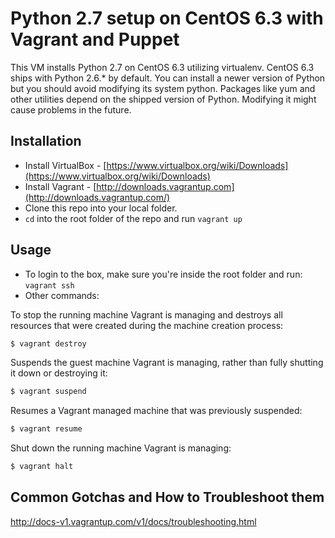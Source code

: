 # Python 2.7 setup on CentOS 6.3 with Vagrant and Puppet

This VM installs Python 2.7 on CentOS 6.3 utilizing virtualenv.
CentOS 6.3 ships with Python 2.6.* by default. You can install a newer version of Python but you should 
avoid modifying its system python. Packages like yum and other utilities depend on the shipped version 
of Python. Modifying it might cause problems in the future.

## Installation

- Install VirtualBox - [https://www.virtualbox.org/wiki/Downloads](https://www.virtualbox.org/wiki/Downloads)
- Install Vagrant - [http://downloads.vagrantup.com](http://downloads.vagrantup.com/)
- Clone this repo into your local folder.
- `cd` into the root folder of the repo and run `vagrant up`

## Usage
- To login to the box, make sure you're inside the root folder and run: `vagrant ssh`
- Other commands:

To stop the running machine Vagrant is managing and destroys all resources that were created during the machine creation process:
```bash
$ vagrant destroy
```

Suspends the guest machine Vagrant is managing, rather than fully shutting it down or destroying it:
```bash
$ vagrant suspend
```

Resumes a Vagrant managed machine that was previously suspended:
```bash
$ vagrant resume
```

Shut down the running machine Vagrant is managing:
```bash
$ vagrant halt
```

## Common Gotchas and How to Troubleshoot them 

http://docs-v1.vagrantup.com/v1/docs/troubleshooting.html
